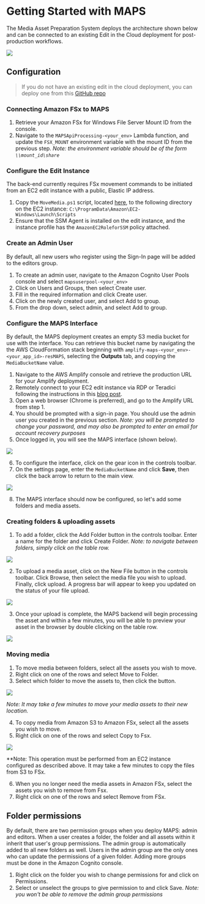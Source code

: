 # Getting Started with MAPS
The Media Asset Preparation System deploys the architecture shown below and can be connected to an existing Edit in the Cloud deployment for post-production workflows.

![](../images/architecture.png)

## Configuration
> If you do not have an existing edit in the cloud deployment, you can deploy one from this [GitHub repo](https://github.com/aws-samples/aws-cloud-video-editing)

### Connecting Amazon FSx to MAPS
1. Retrieve your Amazon FSx for Windows File Server Mount ID from the console.
2. Navigate to the `MAPSApiProcessing-<your_env>` Lambda function, and update the `FSX_MOUNT` environment variable with the mount ID from the previous step. *Note: the environment variable should be of the form `\\mount_id\share`*

### Configure the Edit Instance
The back-end currently requires FSx movement commands to be initiated from an EC2 edit instance with a public, Elastic IP address.

1. Copy the `MoveMedia.ps1` script, located [here](../scripts/MoveMedia.ps1), to the following directory on the EC2 instance: `C:\ProgramData\Amazon\EC2-Windows\Launch\Scripts`
2. Ensure that the SSM Agent is installed on the edit instance, and the instance profile has the `AmazonEC2RoleforSSM` policy attached.

### Create an Admin User
By default, all new users who register using the Sign-In page will be added to the editors group.

1. To create an admin user, navigate to the Amazon Cognito User Pools console and select `mapsuserpool-<your_env>`
2. Click on Users and Groups, then select Create user.
3. Fill in the required information and click Create user.
4. Click on the newly created user, and select Add to group.
5. From the drop down, select admin, and select Add to group.

### Configure the MAPS Interface
By default, the MAPS deployment creates an empty S3 media bucket for use with the interface. You can retrieve this bucket name by navigating the the AWS CloudFormation stack beginning with `amplify-maps-<your_env>-<your_app_id>-resMAPS`, selecting the **Outputs** tab, and copying the `MediaBucketName` value.

1. Navigate to the AWS Amplify console and retrieve the production URL for your Amplify deployment.
2. Remotely connect to your EC2 edit instance via RDP or Teradici following the instructions in this [blog post](https://aws.amazon.com/blogs/media/getting-started-with-aws-cloud-video-editing/).
3. Open a web browser (Chrome is preferred), and go to the Amplify URL from step 1.
4. You should be prompted with a sign-in page. You should use the admin user you created in the previous section. *Note: you will be prompted to change your password, and may also be prompted to enter an email for account recovery purposes*
5. Once logged in, you will see the MAPS interface (shown below).

![](../images/maps_main.png)

6. To configure the interface, click on the gear icon in the controls toolbar.
7. On the settings page, enter the `MediaBucketName` and click **Save**, then click the back arrow to return to the main view.

![](../images/maps_settings.png)

8. The MAPS interface should now be configured, so let's add some folders and media assets.

### Creating folders & uploading assets
1. To add a folder, click the Add Folder button in the controls toolbar. Enter a name for the folder and click Create Folder. *Note: to navigate between folders, simply click on the table row.*

![](../images/main_configured.png)

2. To upload a media asset, click on the New File button in the controls toolbar. Click Browse, then select the media file you wish to upload. Finally, click upload. A progress bar will appear to keep you updated on the status of your file upload.

![](../images/uploading.png)

3. Once your upload is complete, the MAPS backend will begin processing the asset and within a few minutes, you will be able to preview your asset in the browser by double clicking on the table row.

![](../images/media_preview.png)

### Moving media
1. To move media between folders, select all the assets you wish to move.
2. Right click on one of the rows and select Move to Folder.
3. Select which folder to move the assets to, then click the button.

![](../images/move_folders.png)

*Note: It may take a few minutes to move your media assets to their new location.*

4. To copy media from Amazon S3 to Amazon FSx, select all the assets you wish to move.
5. Right click on one of the rows and select Copy to Fsx.

![](../images/copy_fsx.png)

**Note: This operation must be performed from an EC2 instance configured as described above. It may take a few minutes to copy the files from S3 to FSx. 

6. When you no longer need the media assets in Amazon FSx, select the assets you wish to remove from Fsx.
7. Right click on one of the rows and select Remove from FSx.

## Folder permissions
By default, there are two permission groups when you deploy MAPS: admin and editors. When a user creates a folder, the folder and all assets within it inherit that user's group permissions. The admin group is automatically added to all new folders as well. Users in the admin group are the only ones who can update the permissions of a given folder. Adding more groups must be done in the Amazon Cognito console.

1. Right click on the folder you wish to change permissions for and click on Permissions.
2. Select or unselect the groups to give permission to and click Save. *Note: you won't be able to remove the admin group permissions*
